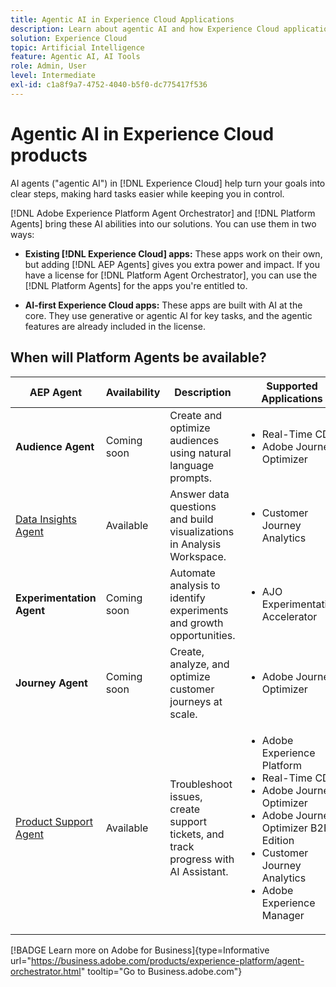 ```yaml
---
title: Agentic AI in Experience Cloud Applications
description: Learn about agentic AI and how Experience Cloud applications use Adobe's agentic framework.
solution: Experience Cloud
topic: Artificial Intelligence
feature: Agentic AI, AI Tools
role: Admin, User
level: Intermediate
exl-id: c1a8f9a7-4752-4040-b5f0-dc775417f536
---
```

# Agentic AI in Experience Cloud products

AI agents ("agentic AI") in [!DNL Experience Cloud] help turn your goals into clear steps, making hard tasks easier while keeping you in control.

[!DNL Adobe Experience Platform Agent Orchestrator] and [!DNL Platform Agents] bring these AI abilities into our solutions. You can use them in two ways:

* **Existing [!DNL Experience Cloud] apps:** These apps work on their own, but adding [!DNL AEP Agents] gives you extra power and impact. If you have a license for [!DNL Platform Agent Orchestrator], you can use the [!DNL Platform Agents] for the apps you're entitled to.

* **AI-first Experience Cloud apps:** These apps are built with AI at the core. They use generative or agentic AI for key tasks, and the agentic features are already included in the license.

## When will Platform Agents be available?

| AEP Agent    | Availability | Description   | Supported Applications    |
|---|----------|----------|------------|
| **Audience Agent**  | Coming soon | Create and optimize audiences using natural language prompts. | <ul><li>Real-Time CDP</li><li>Adobe Journey Optimizer</li></ul> |
| [Data Insights Agent](https://experienceleague.adobe.com/en/docs/analytics-platform/using/cja-overview/cja-b2c-overview/data-analysis-ai)  | Available | Answer data questions and build visualizations in Analysis Workspace. | <ul><li>Customer Journey Analytics</li></ul>  |
| **Experimentation Agent** | Coming soon | Automate analysis to identify experiments and growth opportunities.  | <ul><li>AJO Experimentation Accelerator</li></ul>   |
| **Journey Agent** | Coming soon | Create, analyze, and optimize customer journeys at scale. | <ul><li>Adobe Journey Optimizer</li></ul>    |
| [Product Support Agent](https://experienceleague.adobe.com/en/docs/experience-platform/ai-assistant/new-features/customer-support) | Available | Troubleshoot issues, create support tickets, and track progress with AI Assistant. | <ul><li>Adobe Experience Platform</li><li>Real-Time CDP</li><li>Adobe Journey Optimizer</li><li>Adobe Journey Optimizer B2B Edition</li><li>Customer Journey Analytics</li><li>Adobe Experience Manager</li></ul>  |

[!BADGE Learn more on Adobe for Business]{type=Informative url="https://business.adobe.com/products/experience-platform/agent-orchestrator.html" tooltip="Go to Business.adobe.com"}

<!-- 
* [Product Support Agent](https://experienceleague.adobe.com/en/docs/experience-platform/ai-assistant/new-features/customer-support) is a self-serve debugging and troubleshooting capability of [!UICONTROL AI Assistant] that you can use for Experience Platform features and applications. Troubleshoot support issues without leaving your workflows, create customer support tickets, and track case progress using AI Assistant.
* [Data Insights Agent](https://experienceleague.adobe.com/en/docs/analytics-platform/using/cja-overview/cja-b2c-overview/data-analysis-ai) is accessible from the AI Assistant in Customer Journey Analytics. It is a generative AI conversation agent that quickly and efficiently answers questions about your data. It builds relevant visualizations in Analysis Workspace using components from your data view and using your actual data. -->








